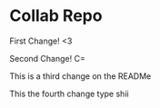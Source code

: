 # Collab Repo

First Change! <3

Second Change! C=

This is a third change on the READMe

This the fourth change type shii

